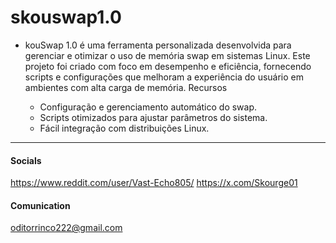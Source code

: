 # skouswap1.0

- kouSwap 1.0 é uma ferramenta personalizada desenvolvida para gerenciar e otimizar o uso de memória swap em sistemas Linux. Este projeto foi criado com foco em desempenho e eficiência, fornecendo scripts e configurações que melhoram a experiência do usuário em ambientes com alta carga de memória.
Recursos

    - Configuração e gerenciamento automático do swap.
    - Scripts otimizados para ajustar parâmetros do sistema.
    - Fácil integração com distribuições Linux.
 
- - - 
#### Socials 
https://www.reddit.com/user/Vast-Echo805/
https://x.com/Skourge01
#### Comunication 
oditorrinco222@gmail.com 
